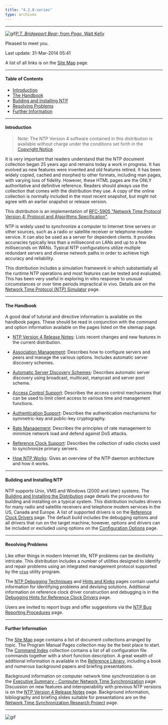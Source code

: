 ```yaml
---
title: "4.2.8-series"
type: archives
---
```


* * *

![gif](/archives/pic/barnstable.gif)[_P.T. Bridgeport Bear_; from _Pogo_, Walt Kelly](/reflib/pictures)

Pleased to meet you.

Last update: 31-Mar-2014 05:41

A list of all links is on the [Site Map](/archives/4.2.8-series/sitemap) page.

* * *

#### Table of Contents

*   [Introduction](/archives/4.2.8-series/#introduction)
*   [The Handbook](/archives/4.2.8-series/#the-handbook)
*   [Building and Installing NTP](/archives/4.2.8-series/#building-and-installing-ntp)
*   [Resolving Problems](/archives/4.2.8-series/#resolving-problems)
*   [Further Information](/archives/4.2.8-series/#further-information)

* * *

#### Introduction

> Note: The NTP Version 4 software contained in this distribution is available without charge under the conditions set forth in the [Copyright Notice](/archives/4.2.8-series/copyright).

It is very important that readers understand that the NTP document collection began 25 years ago and remains today a work in progress. It has evolved as new features were invented and old features retired. It has been widely copied, cached and morphed to other formats, including man pages, with varying loss of fidelity. However, these HTML pages are the ONLY authoritative and definitive reference. Readers should always use the collection that comes with the distribution they use. A copy of the online collection is normally included in the most recent snapshot, but might not agree with an earlier snapshot or release version.

This distribution is an implementation of [RFC-5905 "Network Time Protocol Version 4: Protocol and Algorithms Specification"](/reflib/rfc/rfc5905.txt).

NTP is widely used to synchronize a computer to Internet time servers or other sources, such as a radio or satellite receiver or telephone modem service. It can also be used as a server for dependent clients. It provides accuracies typically less than a millisecond on LANs and up to a few milliseconds on WANs. Typical NTP configurations utilize multiple redundant servers and diverse network paths in order to achieve high accuracy and reliability.

This distribution includes a simulation framework in which substantially all the runtime NTP operations and most features can be tested and evaluated. This has been very useful in exploring in vitro response to unusual circumstances or over time periods impractical in vivo. Details are on the [Network Time Protocol (NTP) Simulator](/archives/4.2.8-series/ntpdsim) page.

* * *

#### The Handbook

A good deal of tutorial and directive information is available on the handbook pages. These should be read in conjunction with the command and option information available on the pages listed on the sitemap page.

* [NTP Version 4 Release Notes](/archives/4.2.8-series/release): Lists recent changes and new features in the current distribution.

* [Association Management](/archives/4.2.8-series/assoc): Describes how to configure servers and peers and manage the various options. Includes automatic server discovery schemes.

* [Automatic Server Discovery Schemes](/archives/4.2.8-series/discover): Describes automatic server discovery using broadcast, multicast, manycast and server pool scheme.

* [Access Control Support](/archives/4.2.8-series/access): Describes the access control mechanisms that can be used to limit client access to various time and management functions.

* [Authentication Support](/archives/4.2.8-series/authentic): Describes the authentication mechanisms for symmetric-key and public-key cryptography.

* [Rate Management](/archives/4.2.8-series/rate): Describes the principles of rate management to minimize network load and defend against DoS attacks.

* [Reference Clock Support](/archives/4.2.8-series/refclock): Describes the collection of radio clocks used to synchronize primary servers.

* [How NTP Works](/archives/4.2.8-series/warp): Gives an overview of the NTP daemon architecture and how it works.

* * *

#### Building and Installing NTP

NTP supports Unix, VMS and Windows (2000 and later) systems. The [Building and Installing the Distribution](/archives/4.2.8-series/build) page details the procedures for building and installing on a typical system. This distribution includes drivers for many radio and satellite receivers and telephone modem services in the US, Canada and Europe. A list of supported drivers is on the [Reference Clock Drivers](/archives/4.2.8-series/refclock) page. The default build includes the debugging options and all drivers that run on the target machine; however, options and drivers can be included or excluded using options on the [Configuration Options](/archives/4.2.8-series/config) page.

* * *

#### Resolving Problems

Like other things in modern Internet life, NTP problems can be devilishly intricate. This distribution includes a number of utilities designed to identify and repair problems using an integrated management protocol supported by the [<code>ntpq</code>](/archives/4.2.8-series/ntpq) utility program.

The [NTP Debugging Techniques](/archives/4.2.8-series/debug) and [Hints and Kinks](/archives/4.2.8-series/hints) pages contain useful information for identifying problems and devising solutions. Additional information on reference clock driver construction and debugging is in the [Debugging Hints for Reference Clock Drivers](/archives/4.2.8-series/rdebug) page.

Users are invited to report bugs and offer suggestions via the [NTP Bug Reporting Procedures](/archives/4.2.8-series/bugs) page.

* * *

#### Further Information

The [Site Map](/archives/4.2.8-series/sitemap) page contains a list of document collections arranged by topic. The Program Manual Pages collection may be the best place to start. The [Command Index](/archives/4.2.8-series/comdex) collection contains a list of all configuration file commands together with a short function description. A great wealth of additional information is available in the [Reference Library](/reflib), including a book and numerous background papers and briefing presentations.

Background information on computer network time synchronization is on the [Executive Summary - Computer Network Time Synchronization](/reflib/exec) page. Discussion on new features and interoperability with previous NTP versions is on the [NTP Version 4 Release Notes](/archives/4.2.8-series/release) page. Background information, bibliography and briefing slides suitable for presentations are on the [Network Time Synchronization Research Project](/reflib/ntp) page.

* * *

![gif](/archives/pic/pogo1a.gif)